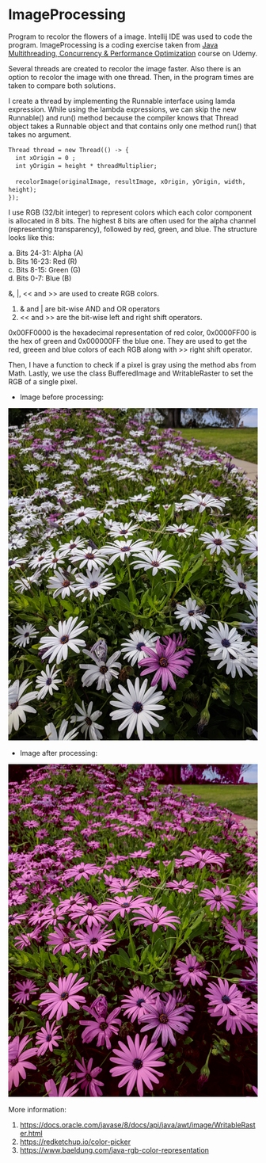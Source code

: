 # ImageProcessing
Program to recolor the flowers of a image. Intellij IDE was used to code the program.
ImageProcessing is a coding exercise taken from [Java Multithreading, Concurrency & Performance Optimization](https://www.udemy.com/course/java-multithreading-concurrency-performance-optimization/?couponCode=ST21MT60724) course on Udemy. 

Several threads are created to recolor the image faster. Also there is an option to recolor the image with one thread. Then, in the program times are taken to compare both solutions. 

I create a thread by implementing the Runnable interface using lamda expression. While using the lambda expressions, we can skip the new Runnable() and run() method because the compiler knows that Thread object takes a Runnable object and that contains only one method run() that takes no argument.

```
Thread thread = new Thread(() -> {
  int xOrigin = 0 ;
  int yOrigin = height * threadMultiplier;

  recolorImage(originalImage, resultImage, xOrigin, yOrigin, width, height);
});

```
I use RGB (32/bit integer) to represent colors which each color component is allocated in 8 bits. The highest 8 bits are often used for the alpha channel (representing transparency), followed by red, green, and blue. The structure looks like this:

a. Bits 24-31: Alpha (A) <br>
b. Bits 16-23: Red (R) <br>
c. Bits 8-15: Green (G) <br>
d. Bits 0-7: Blue (B)

&, |, << and >> are used to create RGB colors. 
1. & and | are bit-wise AND and OR operators
2. << and >> are the bit-wise left and right shift operators.

0x00FF0000 is the hexadecimal representation of red color, 0x0000FF00 is the hex of green and 0x000000FF the blue one.
They are used to get the red, greeen and blue colors of each RGB along with >> right shift operator. 

Then, I have a function to check if a pixel is gray using the method abs from Math. 
Lastly, we use the class BufferedImage and WritableRaster to set the RGB of a single pixel.

* Image before processing:

![alt_text](https://github.com/Jorge36/ImageProcessing/blob/5c78107ddedcbe3cd10f820645cdcd0f00be916a/resources/many-flowers.jpg)

* Image after processing:

![alt_text](https://github.com/Jorge36/ImageProcessing/blob/5c78107ddedcbe3cd10f820645cdcd0f00be916a/out/many-flowers.jpg)

More information:
1. https://docs.oracle.com/javase/8/docs/api/java/awt/image/WritableRaster.html
2. https://redketchup.io/color-picker
3. https://www.baeldung.com/java-rgb-color-representation

    
